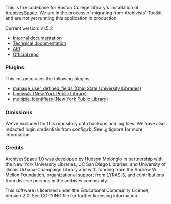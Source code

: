 This is the codebase for Boston College Library's installation of 
[ArchivesSpace](http://archivesspace.org). We are in the process of 
migrating from Archivists' Toolkit and are not yet running this 
application in production.
 
Current version: v1.5.2

* [Internal documentation](https://bcwiki.bc.edu/display/UL/ArchivesSpace)
* [Technical documentation](http://archivesspace.github.io/archivesspace/)
* [API](http://archivesspace.github.io/archivesspace/api)
* [Official repo](https://github.com/archivesspace/archivesspace)

### Plugins

This instance uses the following plugins:

* [manage_user_defined_fields (Ohio State University Libraries)](https://github.com/osulibraries/manage_user_defined_fields)
* [timewalk (New York Public Library)](https://github.com/alexduryee/timewalk)
* [multiple_identifiers (New York Public Library)](https://github.com/alexduryee/multiple_identifiers)

### Omissions

We've excluded for this repository data backups and log files. We have also redacted login credentials from config.rb. See .gitignore for more information.

### Credits

ArchivesSpace 1.0 was developed by [Hudson Molonglo](http://www.hudsonmolonglo.com)
in partnership with the New York University Libraries, UC San Diego
Libraries, and University of Illinois Urbana-Champaign Library and with
funding from the Andrew W. Mellon Foundation, organizational support from
LYRASIS, and contributions from diverse persons in the archives community.

This software is licensed under the Educational Community License, Version 2.0. 
See COPYING file for further licensing information.